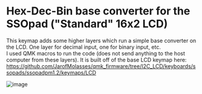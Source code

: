 # Hex-Dec-Bin base converter for the SSOpad ("Standard" 16x2 LCD)

This keymap adds some higher layers which run a simple base converter on the LCD. One layer for decimal input, one for binary input, etc.\
I used QMK macros to run the code (does not send anything to the host computer from these layers). It is built off of the base LCD keymap here: https://github.com/JarofMolasses/qmk_firmware/tree/I2C_LCD/keyboards/ssopads/ssopadpm1.2/keymaps/LCD

![image](https://user-images.githubusercontent.com/33560291/85812099-9d080980-b714-11ea-8366-1add45b196e2.png)


